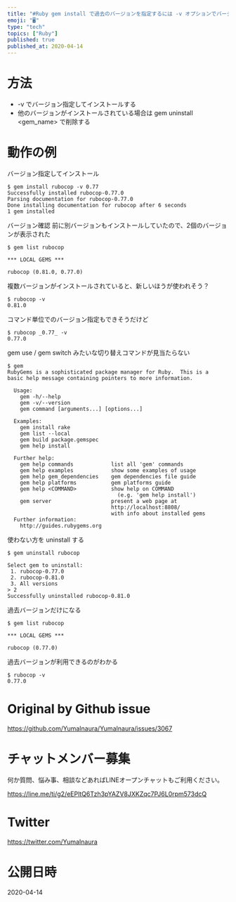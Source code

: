 ```yaml
---
title: "#Ruby gem install で過去のバージョンを指定するには -v オプションでバージョン指定 ( 例: gem install r"
emoji: "🖥"
type: "tech"
topics: ["Ruby"]
published: true
published_at: 2020-04-14
---
```


# 方法

- -v でバージョン指定してインストールする
- 他のバージョンがインストールされている場合は gem uninstall <gem_name> で削除する


# 動作の例

バージョン指定してインストール

```
$ gem install rubocop -v 0.77
Successfully installed rubocop-0.77.0
Parsing documentation for rubocop-0.77.0
Done installing documentation for rubocop after 6 seconds
1 gem installed
```

バージョン確認
前に別バージョンもインストールしていたので、2個のバージョンが表示された

```
$ gem list rubocop

*** LOCAL GEMS ***

rubocop (0.81.0, 0.77.0)
```

複数バージョンがインストールされていると、新しいほうが使われそう？

```
$ rubocop -v
0.81.0
```

コマンド単位でのバージョン指定もできそうだけど

```
$ rubocop _0.77_ -v
0.77.0
```

gem use  / gem switch みたいな切り替えコマンドが見当たらない

```
$ gem
RubyGems is a sophisticated package manager for Ruby.  This is a
basic help message containing pointers to more information.

  Usage:
    gem -h/--help
    gem -v/--version
    gem command [arguments...] [options...]

  Examples:
    gem install rake
    gem list --local
    gem build package.gemspec
    gem help install

  Further help:
    gem help commands            list all 'gem' commands
    gem help examples            show some examples of usage
    gem help gem_dependencies    gem dependencies file guide
    gem help platforms           gem platforms guide
    gem help <COMMAND>           show help on COMMAND
                                   (e.g. 'gem help install')
    gem server                   present a web page at
                                 http://localhost:8808/
                                 with info about installed gems
  Further information:
    http://guides.rubygems.org
```

使わない方を uninstall する

```
$ gem uninstall rubocop

Select gem to uninstall:
 1. rubocop-0.77.0
 2. rubocop-0.81.0
 3. All versions
> 2
Successfully uninstalled rubocop-0.81.0
```

過去バージョンだけになる


```
$ gem list rubocop

*** LOCAL GEMS ***

rubocop (0.77.0)
```

過去バージョンが利用できるのがわかる

```
$ rubocop -v
0.77.0

```

# Original by Github issue

https://github.com/YumaInaura/YumaInaura/issues/3067








<!-- Update From Qiita API -->

# チャットメンバー募集


何か質問、悩み事、相談などあればLINEオープンチャットもご利用ください。

https://line.me/ti/g2/eEPltQ6Tzh3pYAZV8JXKZqc7PJ6L0rpm573dcQ





# Twitter


https://twitter.com/YumaInaura


<!-- Update From Qiita API -->



# 公開日時

2020-04-14
